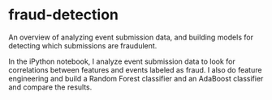 # fraud-detection
An overview of analyzing event submission data, and building models for detecting which submissions are fraudulent.

In the iPython notebook, I analyze event submission data to look for correlations between features and events labeled as fraud. I also do feature engineering and build a Random Forest classifier and an AdaBoost classifier and compare the results.
